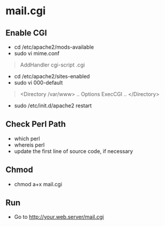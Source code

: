 mail.cgi
========

Enable CGI
----------
* cd /etc/apache2/mods-available
* sudo vi mime.conf
> AddHandler cgi-script .cgi

* cd /etc/apache2/sites-enabled
* sudo vi 000-default
> &lt;Directory /var/www&gt; .. Options ExecCGI .. &lt;/Directory&gt;

* sudo /etc/init.d/apache2 restart

Check Perl Path
---------------
* which perl
* whereis perl
* update the first line of source code, if necessary

Chmod
-----
* chmod a+x mail.cgi

Run
---
* Go to http://your.web.server/mail.cgi
